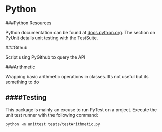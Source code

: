 Python
======



###Python Resources

Python documentation can be found at [docs.python.org](http://docs.python.org/). The 
section on [PyUnit](http://docs.python.org/3/library/unittest.html) details unit testing
with the TestSuite.


###Github

Script using PyGithub to query the API

###Arithmetic

Wrapping basic arithmetic operations in classes. Its not useful
but its something to do


####Testing
-------

This package is mainly an excuse to run PyTest on a project. Execute the unit 
test runner with the following command:

```
python -m unittest tests/testArithmetic.py
```
